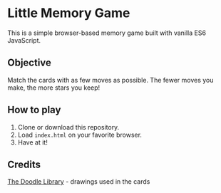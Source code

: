 # Little Memory Game

This is a simple browser-based memory game built with vanilla ES6 JavaScript.

## Objective

Match the cards with as few moves as possible. The fewer moves you make, the more stars you keep!

## How to play

1. Clone or download this repository. 
2. Load `index.html` on your favorite browser.
3. Have at it!

## Credits

[The Doodle Library](https://www.thedoodlelibrary.com/) - drawings used in the cards